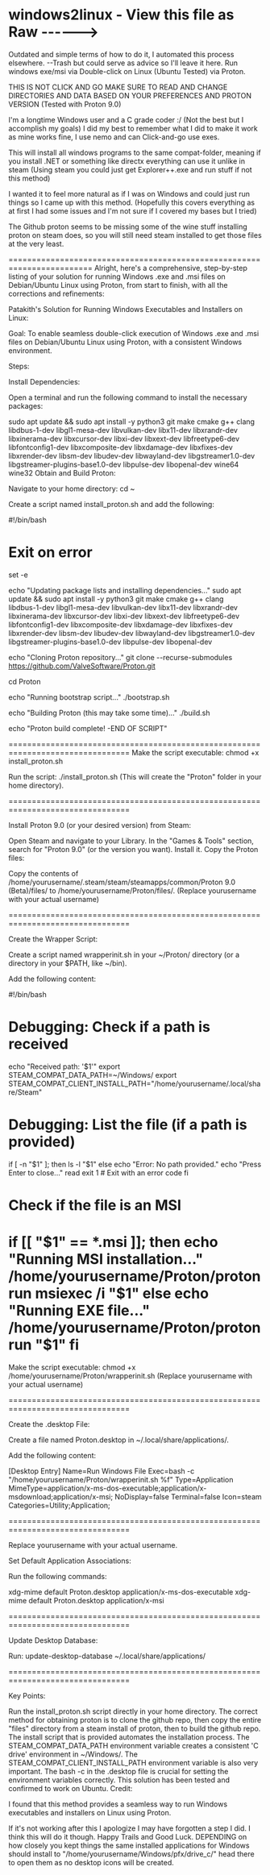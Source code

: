 # windows2linux - View this file as Raw ------>
Outdated and simple terms of how to do it, I automated this process elsewhere. --Trash but could serve as advice so I'll leave it here.
Run windows exe/msi via Double-click on Linux (Ubuntu Tested) via Proton.

THIS IS NOT CLICK AND GO MAKE SURE TO READ AND CHANGE DIRECTORIES AND DATA BASED ON YOUR PREFERENCES AND PROTON VERSION (Tested with Proton 9.0)

I'm a longtime Windows user and a C grade coder :/ (Not the best but I accomplish my goals)
I did my best to remember what I did to make it work as mine works fine, I use nemo and can Click-and-go use exes.

This will install all windows programs to the same compat-folder, meaning if you install .NET or something like directx everything can use it unlike in steam (Using steam you could just get Explorer++.exe and run stuff if not this method)

I wanted it to feel more natural as if I was on Windows and could just run things so I came up with this method.
(Hopefully this covers everything as at first I had some issues and I'm not sure if I covered my bases but I tried)

The Github proton seems to be missing some of the wine stuff installing proton on steam does, so you will still need steam installed to get those files at the very least.

========================================================================
Alright, here's a comprehensive, step-by-step listing of your solution for running Windows .exe and .msi files on Debian/Ubuntu Linux using Proton, from start to finish, with all the corrections and refinements:

Patakith's Solution for Running Windows Executables and Installers on Linux:

Goal: To enable seamless double-click execution of Windows .exe and .msi files on Debian/Ubuntu Linux using Proton, with a consistent Windows environment.

Steps:

Install Dependencies:

Open a terminal and run the following command to install the necessary packages:

sudo apt update && sudo apt install -y python3 git make cmake g++ clang \
    libdbus-1-dev libgl1-mesa-dev libvulkan-dev libx11-dev libxrandr-dev \
    libxinerama-dev libxcursor-dev libxi-dev libxext-dev libfreetype6-dev \
    libfontconfig1-dev libxcomposite-dev libxdamage-dev libxfixes-dev \
    libxrender-dev libsm-dev libudev-dev libwayland-dev libgstreamer1.0-dev \
    libgstreamer-plugins-base1.0-dev libpulse-dev libopenal-dev wine64 wine32
Obtain and Build Proton:

Navigate to your home directory: cd ~

Create a script named install_proton.sh and add the following:

#!/bin/bash

# Exit on error
set -e

echo "Updating package lists and installing dependencies..."
sudo apt update && sudo apt install -y python3 git make cmake g++ clang \
    libdbus-1-dev libgl1-mesa-dev libvulkan-dev libx11-dev libxrandr-dev \
    libxinerama-dev libxcursor-dev libxi-dev libxext-dev libfreetype6-dev \
    libfontconfig1-dev libxcomposite-dev libxdamage-dev libxfixes-dev \
    libxrender-dev libsm-dev libudev-dev libwayland-dev libgstreamer1.0-dev \
    libgstreamer-plugins-base1.0-dev libpulse-dev libopenal-dev

echo "Cloning Proton repository..."
git clone --recurse-submodules https://github.com/ValveSoftware/Proton.git

cd Proton

echo "Running bootstrap script..."
./bootstrap.sh

echo "Building Proton (this may take some time)..."
./build.sh

echo "Proton build complete! -END OF SCRIPT"

================================================================================
Make the script executable: chmod +x install_proton.sh

Run the script: ./install_proton.sh (This will create the "Proton" folder in your home directory).

================================================================================

Install Proton 9.0 (or your desired version) from Steam:

Open Steam and navigate to your Library.
In the "Games & Tools" section, search for "Proton 9.0" (or the version you want).
Install it.
Copy the Proton files:

Copy the contents of /home/yourusername/.steam/steam/steamapps/common/Proton 9.0 (Beta)/files/ to /home/yourusername/Proton/files/. (Replace yourusername with your actual username)

================================================================================

Create the Wrapper Script:

Create a script named wrapperinit.sh in your ~/Proton/ directory (or a directory in your $PATH, like ~/bin).

Add the following content:

#!/bin/bash

# Debugging: Check if a path is received
echo "Received path: '$1'"
export STEAM_COMPAT_DATA_PATH=~/Windows/
export STEAM_COMPAT_CLIENT_INSTALL_PATH="/home/yourusername/.local/share/Steam"

# Debugging: List the file (if a path is provided)
if [ -n "$1" ]; then
    ls -l "$1"
else
    echo "Error: No path provided."
    echo "Press Enter to close..."
    read
    exit 1 # Exit with an error code
fi

# Check if the file is an MSI
if [[ "$1" == *.msi ]]; then
    echo "Running MSI installation..."
    /home/yourusername/Proton/proton run msiexec /i "$1"
else
    echo "Running EXE file..."
    /home/yourusername/Proton/proton run "$1"
fi
================================================================================

Make the script executable: chmod +x /home/yourusername/Proton/wrapperinit.sh (Replace yourusername with your actual username)

================================================================================

Create the .desktop File:

Create a file named Proton.desktop in ~/.local/share/applications/.

Add the following content:

[Desktop Entry]
Name=Run Windows File
Exec=bash -c "/home/yourusername/Proton/wrapperinit.sh %f"
Type=Application
MimeType=application/x-ms-dos-executable;application/x-msdownload;application/x-msi;
NoDisplay=false
Terminal=false
Icon=steam
Categories=Utility;Application;

================================================================================

Replace yourusername with your actual username.

Set Default Application Associations:

Run the following commands:


xdg-mime default Proton.desktop application/x-ms-dos-executable
xdg-mime default Proton.desktop application/x-msi

================================================================================

Update Desktop Database:

Run: update-desktop-database ~/.local/share/applications/

================================================================================

Key Points:

Run the install_proton.sh script directly in your home directory.
The correct method for obtaining proton is to clone the github repo, then copy the entire "files" directory from a steam install of proton, then to build the github repo.
The install script that is provided automates the installation process.
The STEAM_COMPAT_DATA_PATH environment variable creates a consistent 'C drive' environment in ~/Windows/.
The STEAM_COMPAT_CLIENT_INSTALL_PATH environment variable is also very important.
The bash -c in the .desktop file is crucial for setting the environment variables correctly.
This solution has been tested and confirmed to work on Ubuntu.
Credit:

I found that this method provides a seamless way to run Windows executables and installers on Linux using Proton.

If it's not working after this I apologize I may have forgotten a step I did. I think this will do it though. Happy Trails and Good Luck.
DEPENDING on how closely you kept things the same installed applications for Windows should install to "/home/yourusername/Windows/pfx/drive_c/" head there to open them as no desktop icons will be created.

